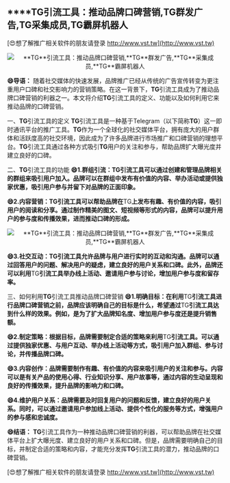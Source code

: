 ## ****TG**引流工具：推动品牌口碑营销,**TG**群发广告,**TG**采集成员,**TG**霸屏机器人**

[😍想了解推广相关软件的朋友请登录 http://www.vst.tw](http://www.vst.tw)

 <center><img src="https://vst.tw/MP4/tuiguang/png/3.png" alt="**TG**引流工具：推动品牌口碑营销,**TG**群发广告,**TG**采集成员,**TG**霸屏机器人"></center>

**😄导语：**
随着社交媒体的快速发展，品牌推广已经从传统的广告宣传转变为更注重用户口碑和社交影响力的营销策略。在这一背景下，**TG**引流工具成为了推动品牌口碑营销的利器之一。本文将介绍**TG**引流工具的定义、功能以及如何利用它来推动品牌的口碑营销。

一、**TG**引流工具的定义
**TG**引流工具是一种基于Telegram（以下简称**TG**）这一即时通讯平台的推广工具。**TG**作为一个全球化的社交媒体平台，拥有庞大的用户群体和活跃度高的社交环境，因此成为了许多品牌进行市场推广和口碑营销的理想平台。**TG**引流工具通过各种方式吸引**TG**用户的关注和参与，帮助品牌扩大曝光度并建立良好的口碑。

二、**TG**引流工具的功能
**😄1.群组引流：**TG**引流工具可以通过创建和管理品牌相关的群组来吸引用户加入。品牌可以在群组中发布有价值的内容、举办活动或提供独家优惠，吸引用户参与并留下对品牌的正面印象。**

**😄2.内容营销：**TG**引流工具可以帮助品牌在**TG**上发布有趣、有价值的内容，吸引用户的阅读和分享。通过制作精美的图文、短视频等形式的内容，品牌可以提升用户的参与度和传播效果，进而推动口碑的形成。**

 <center><img src="https://vst.tw/MP4/tuiguang/png/5.png" alt="**TG**引流工具：推动品牌口碑营销,**TG**群发广告,**TG**采集成员,**TG**霸屏机器人"></center>

**😄3.社交互动：**TG**引流工具允许品牌与用户进行实时的互动和沟通。品牌可以通过回答用户的问题、解决用户的疑虑，建立良好的用户关系和口碑。此外，品牌还可以利用**TG**引流工具举办线上活动、邀请用户参与讨论，增加用户参与度和留存率。**

三、如何利用**TG**引流工具推动品牌口碑营销
**😄1.明确目标：在利用**TG**引流工具进行品牌口碑营销之前，品牌应该明确自己的目标是什么，希望通过**TG**引流工具达到什么样的效果。例如，是为了扩大品牌知名度、增加用户参与度还是提升销售额。**

**😄2.制定策略：根据目标，品牌需要制定合适的策略来利用**TG**引流工具。可以通过提供独家优惠、与用户互动、举办线上活动等方式，吸引用户加入群组、参与讨论，并传播品牌口碑。**

**😄3.内容创作：品牌需要制作有趣、有价值的内容来吸引用户的关注和参与。内容可以是有关产品的使用心得、行业知识分享、用户故事等，通过内容的生动呈现和良好的传播效果，提升品牌的影响力和口碑。**

**😄4.维护用户关系：品牌需要及时回复用户的问题和反馈，建立良好的用户关系。同时，可以通过邀请用户参加线上活动、提供个性化的服务等方式，增强用户的参与感和忠诚度。**

**😄结语：**
**TG**引流工具作为一种推动品牌口碑营销的利器，可以帮助品牌在社交媒体平台上扩大曝光度、建立良好的用户关系和口碑。但是，品牌需要明确自己的目标，并制定合适的策略和内容，才能充分发挥**TG**引流工具的潜力，推动品牌的口碑营销。

[😍想了解推广相关软件的朋友请登录 http://www.vst.tw](http://www.vst.tw)



